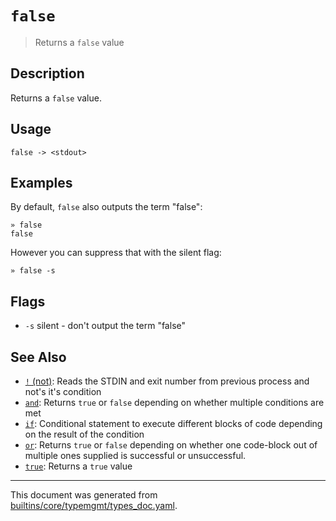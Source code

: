 # `false`

> Returns a `false` value

## Description

Returns a `false` value.

## Usage

```
false -> <stdout>
```

## Examples

By default, `false` also outputs the term "false":

```
» false
false
```

However you can suppress that with the silent flag:

```
» false -s
```

## Flags

* `-s`
    silent - don't output the term "false"

## See Also

* [`!` (not)](../parser/not-func.md):
  Reads the STDIN and exit number from previous process and not's it's condition
* [`and`](../commands/and.md):
  Returns `true` or `false` depending on whether multiple conditions are met
* [`if`](../commands/if.md):
  Conditional statement to execute different blocks of code depending on the result of the condition
* [`or`](../commands/or.md):
  Returns `true` or `false` depending on whether one code-block out of multiple ones supplied is successful or unsuccessful.
* [`true`](../commands/true.md):
  Returns a `true` value

<hr/>

This document was generated from [builtins/core/typemgmt/types_doc.yaml](https://github.com/lmorg/murex/blob/master/builtins/core/typemgmt/types_doc.yaml).
